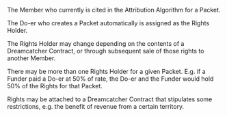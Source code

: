 The Member who currently is cited in the Attribution Algorithm for a Packet.  

The Do-er who creates a Packet automatically is assigned as the Rights Holder. 

The Rights Holder may change depending on the contents of a Dreamcatcher Contract, or through subsequent sale of those rights to another Member.

There may be more than one Rights Holder for a given Packet.  E.g. if a Funder paid a Do-er at 50% of rate, the Do-er and the Funder would hold 50% of the Rights for that Packet.  

Rights may be attached to a Dreamcatcher Contract that stipulates some restrictions, e.g. the benefit of revenue from a certain territory.